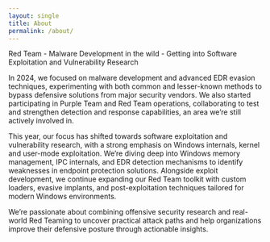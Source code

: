 ```yaml
---
layout: single
title: About
permalink: /about/
---
```


Red Team - Malware Development in the wild - Getting into Software Exploitation and Vulnerability Research

In 2024, we focused on malware development and advanced EDR evasion techniques, experimenting with both common and lesser-known methods to bypass defensive solutions from major security vendors. We also started participating in Purple Team and Red Team operations, collaborating to test and strengthen detection and response capabilities, an area we’re still actively involved in.

This year, our focus has shifted towards software exploitation and vulnerability research, with a strong emphasis on Windows internals, kernel and user-mode exploitation. We’re diving deep into Windows memory management, IPC internals, and EDR detection mechanisms to identify weaknesses in endpoint protection solutions. Alongside exploit development, we continue expanding our Red Team toolkit with custom loaders, evasive implants, and post-exploitation techniques tailored for modern Windows environments.

We’re passionate about combining offensive security research and real-world Red Teaming to uncover practical attack paths and help organizations improve their defensive posture through actionable insights.